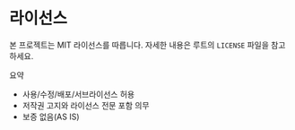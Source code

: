 # 라이선스

본 프로젝트는 MIT 라이선스를 따릅니다. 자세한 내용은 루트의 `LICENSE` 파일을 참고하세요.

요약
- 사용/수정/배포/서브라이선스 허용
- 저작권 고지와 라이선스 전문 포함 의무
- 보증 없음(AS IS)
